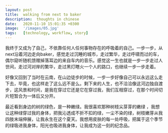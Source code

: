 ```yaml
---
layout: post
title:  walking from next to baker
description:  thoughts in chinese
date:   2020-11-10 15:01:35 +0300
image:  '/images/05.jpg'
tags:   [technology, workflow, story]
---
```


我终于又成为了自己，不依靠任何人任何事物存在的呼吸着的自己。一步一步，从next沿着河边走向baker，感觉走过沉睡的城市，走过繁华，走过呼啸而过的车，偶尔窥听随机馈赠掉落耳边的来自车内的音乐。感觉这一生也就是一步一步走过人世间，走过河对岸的繁华，走过黑灯瞎火一个人的路口，也继续一步一步走着。

好像又回到了当时在云南，在山边徒步的时候，一步一步好像自己可以永远这么走下去，毕竟，也这样走了这么远不是么。剩下来的人生，也不洽洽像这河边独自渡步，这风景和时间，是我在穿过它还是它在穿过我，我们互相穿过，在那个时间切片短暂合为一体后又分开。

最近看到身边的树的绿色，是一种嫩绿。我很喜欢那种树枝尖芽芽的嫩绿 ，我想让这种绿穿过我的身体，把我沁透成不折不扣的绿，一尘不染的绿，树枝嫩芽从我四肢末端伸展，让我永生在这个夏天。我想用皮肤的每一处呼吸，把属于这个季节的绿吸进我身体，阳光也吸进我身体，让我成为这一刻的纪念品。